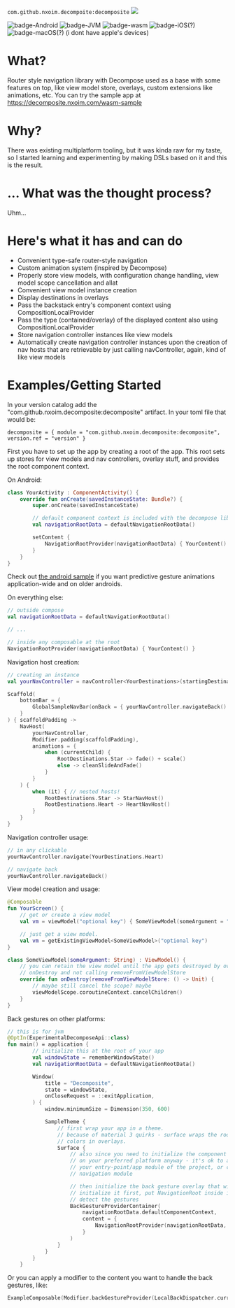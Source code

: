 `com.github.nxoim.decompoite:decomposite`  [![](https://jitpack.io/v/nxoim/decomposite.svg)](https://jitpack.io/#nxoim/decomposite)

![badge-Android](https://img.shields.io/badge/Platform-Android-brightgreen)
![badge-JVM](https://img.shields.io/badge/Platform-JVM-orange)
![badge-wasm](https://img.shields.io/badge/Platform-wasm-purple)
![badge-iOS](https://img.shields.io/badge/Platform-iOS-lightgray)(?)
![badge-macOS](https://img.shields.io/badge/Platform-macOS-purple)(?)
(i dont have apple's devices)

# What?
Router style navigation library with Decompose used as a base with some features on top, like view model store, overlays, custom extensions like animations, etc. You can try the sample app at https://decomposite.nxoim.com/wasm-sample

# Why?
There was existing multiplatform tooling, but it was kinda raw for my taste, so I started learning and experimenting by making DSLs based on it and this is the result.

# ... What was the thought process?
Uhm...

# Here's what it has and can do
- Convenient type-safe router-style navigation
- Custom animation system (inspired by Decompose)
- Properly store view models, with configuration change handling, view model scope cancellation and allat
- Convenient view model instance creation
- Display destinations in overlays
- Pass the backstack entry's component context using CompositionLocalProvider
- Pass the type (contained/overlay) of the displayed content also using CompositionLocalProvider 
- Store navigation controller instances like view models
- Automatically create navigation controller instances upon the creation of nav hosts that are retrievable by just calling navController, again, kind of like view models

# Examples/Getting Started
In your version catalog add the "com.github.nxoim.decomposite:decomposite" artifact. In your toml file that would be:
```
decomposite = { module = "com.github.nxoim.decomposite:decomposite", version.ref = "version" }
```

First you have to set up the app by creating a root of the app. This root sets up stores for view models and nav controllers, overlay stuff, and provides the root component context.

On Android:
```kotlin
class YourActivity : ComponentActivity() {
    override fun onCreate(savedInstanceState: Bundle?) {
    	super.onCreate(savedInstanceState)

        // default component context is included with the decompose library
        val navigationRootData = defaultNavigationRootData()

        setContent {
            NavigationRootProvider(navigationRootData) { YourContent() }
        }
    }
}
```

Check out [the android sample](https://github.com/nxoim/decomposite/blob/update/sample/app/src/androidMain/kotlin/com/nxoim/decomposite/App.android.kt) if you want predictive gesture animations application-wide and on older androids. 

On everything else:
```kotlin
// outside compose
val navigationRootData = defaultNavigationRootData()

// ...

// inside any composable at the root
NavigationRootProvider(navigationRootData) { YourContent() }
```

Navigation host creation:
```kotlin
// creating an instance
val yourNavController = navController<YourDestinations>(startingDestination = YourDestinations.Star)

Scaffold(
    bottomBar = { 
		GlobalSampleNavBar(onBack = { yourNavController.navigateBack() }) 
	}
) { scaffoldPadding ->
    NavHost(
        yourNavController,
        Modifier.padding(scaffoldPadding),        
        animations = {
            when (currentChild) {
                RootDestinations.Star -> fade() + scale()
                else -> cleanSlideAndFade()
            }
        }
    ) {
        when (it) { // nested hosts!
            RootDestinations.Star -> StarNavHost()
            RootDestinations.Heart -> HeartNavHost()
        }
    }    
}
```

Navigation controller usage:
```kotlin
// in any clickable
yourNavController.navigate(YourDestinations.Heart)

// navigate back
yourNavController.navigateBack()
```

View model creation and usage:
```kotlin
@Composable
fun YourScreen() {
    // get or create a view model
    val vm = viewModel("optional key") { SomeViewModel(someArgument = "some text") }

    // just get a view model. 
    val vm = getExistingViewModel<SomeViewModel>("optional key")
}

class SomeViewModel(someArgument: String) : ViewModel() {
    // you can retain the view model until the app gets destroyed by overriding 
    // onDestroy and not calling removeFromViewModelStore
    override fun onDestroy(removeFromViewModelStore: () -> Unit) {
        // maybe still cancel the scope? maybe
        viewModelScope.coroutineContext.cancelChildren()
    }
}
```

Back gestures on other platforms:
```kotlin
// this is for jvm
@OptIn(ExperimentalDecomposeApi::class)
fun main() = application {
        // initialize this at the root of your app
        val windowState = rememberWindowState()
        val navigationRootData = defaultNavigationRootData()

        Window(
            title = "Decomposite",
            state = windowState,
            onCloseRequest = ::exitApplication,
        ) {
            window.minimumSize = Dimension(350, 600)

            SampleTheme {
                // first wrap your app in a theme.
                // because of material 3 quirks - surface wraps the root to fix text
                // colors in overlays.
                Surface {
                    // also since you need to initialize the component context of the app
                    // on your preferred platform anyway - it's ok to add decomposite to
                    // your entry-point/app module of the project, or combine it with your
                    // navigation module

                    // then initialize the back gesture overlay that will handle the back gestures.
                    // initialize it first, put NavigationRoot inside it, else overlays will not
                    // detect the gestures
                    BackGestureProviderContainer(
                        navigationRootData.defaultComponentContext,
                        content = {
                            NavigationRootProvider(navigationRootData, windowState) { App() } 
                        }
                    )
                }
            }
        }
    }
```

Or you can apply a modifier to the content you want to handle the back gestures, like:
```kotlin
ExampleComposable(Modifier.backGestureProvider(LocalBackDispatcher.current))
```
